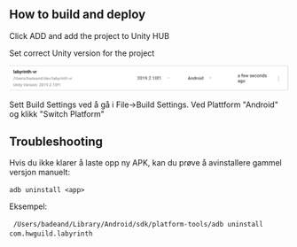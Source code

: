 
## How to build and deploy

Click ADD and add the project to Unity HUB

Set correct Unity version for the project

![Unity version](./unityversion.png)

Sett Build Settings ved å gå i File->Build Settings. Ved Plattform "Android" og klikk "Switch Platform"



## Troubleshooting

Hvis du ikke klarer å laste opp ny APK, kan du prøve å avinstallere gammel versjon manuelt:

```adb uninstall <app>```

Eksempel:

``` /Users/badeand/Library/Android/sdk/platform-tools/adb uninstall com.hwguild.labyrinth```


